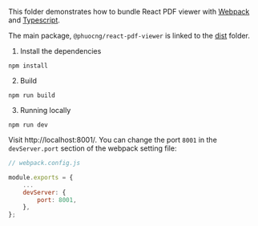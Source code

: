 This folder demonstrates how to bundle React PDF viewer with [Webpack](https://webpack.js.org) and [Typescript](https://www.typescriptlang.org).

The main package, `@phuocng/react-pdf-viewer` is linked to the [dist](https://github.com/react-pdf-viewer/react-pdf-viewer/tree/master/dist) folder.

1. Install the dependencies

~~~
npm install
~~~

2. Build

~~~
npm run build
~~~

3. Running locally

~~~
npm run dev
~~~

Visit http://localhost:8001/. You can change the port `8001` in the `devServer.port` section of the webpack setting file: 

~~~ javascript
// webpack.config.js

module.exports = {
    ...
    devServer: {
        port: 8001,
    },
};
~~~
